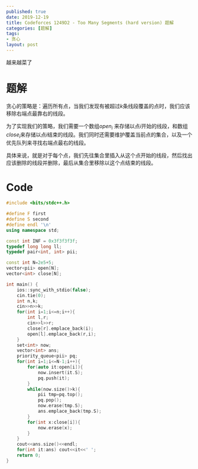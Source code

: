```yaml
---
published: true
date: 2019-12-19
title: Codeforces 1249D2 - Too Many Segments (hard version) 题解
categories: [题解]
tags: 
- 贪心
layout: post
---
```

越来越菜了
<!--more-->

# 题解

贪心的策略是：遍历所有点，当我们发现有被超过$k$条线段覆盖的点时，我们应该移除右端点最靠右的线段。

为了实现我们的策略，我们需要一个数组$open_i$ 来存储以点$i$开始的线段，和数组$close_i$来存储以点$i$结束的线段。我们同时还需要维护覆盖当前点的集合，以及一个优先队列来寻找右端点最右的线段。

具体来说，就是对于每个点，我们先往集合里插入从这个点开始的线段，然后找出应该删除的线段并删除，最后从集合里移除以这个点结束的线段。

# Code
```cpp
#include <bits/stdc++.h>

#define F first
#define S second
#define endl '\n'
using namespace std;

const int INF = 0x3f3f3f3f;
typedef long long ll;
typedef pair<int, int> pii;

const int N=2e5+5;
vector<pii> open[N];
vector<int> close[N];

int main() {
    ios::sync_with_stdio(false);
    cin.tie(0);
    int n,k;
    cin>>n>>k;
    for(int i=1;i<=n;i++){
        int l,r;
        cin>>l>>r;
        close[r].emplace_back(i);
        open[l].emplace_back(r,i);
    }
    set<int> now;
    vector<int> ans;
    priority_queue<pii> pq;
    for(int i=1;i<=N-1;i++){
        for(auto it:open[i]){
            now.insert(it.S);
            pq.push(it);
        }
        while(now.size()>k){
            pii tmp=pq.top();
            pq.pop();
            now.erase(tmp.S);
            ans.emplace_back(tmp.S);
        }
        for(int x:close[i]){
            now.erase(x);
        }
    }
    cout<<ans.size()<<endl;
    for(int it:ans) cout<<it<<' ';
    return 0;
}
```
